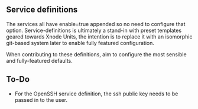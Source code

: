 ## Service definitions

The services all have enable=true appended so no need to configure that option. Service-definitions is ultimately a stand-in with preset templates geared towards Xnode Units, the intention is to replace it with an isomorphic git-based system later to enable fully featured configuration.

When contributing to these definitions, aim to configure the most sensible and fully-featured defaults.

## To-Do

- For the OpenSSH service definition, the ssh public key needs to be passed in to the user.
